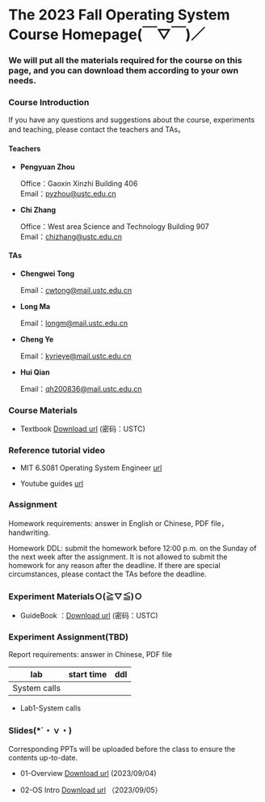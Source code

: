 #      The 2023 Fall Operating System Course Homepage(￣▽￣)／
###    We will put all the materials required for the course on this page, and you can download them according to your own needs.

### Course Introduction

If you have any questions and suggestions about the course, experiments and teaching, please contact the teachers and TAs。

#### Teachers
- **Pengyuan Zhou** 
   
  Office：Gaoxin Xinzhi Building 406  
  Email：pyzhou@ustc.edu.cn

- **Chi Zhang**  
  
  Office：West area Science and Technology Building 907   
  Email：chizhang@ustc.edu.cn

#### TAs
- **Chengwei Tong**  
  
  Email：cwtong@mail.ustc.edu.cn 

- **Long Ma**  
  
  Email：longm@mail.ustc.edu.cn
  
- **Cheng Ye**  
  
  Email：kyrieye@mail.ustc.edu.cn

- **Hui Qian**  
  
  Email：qh200836@mail.ustc.edu.cn



### Course Materials


* Textbook  [Download url](https://rec.ustc.edu.cn/share/8c0c7760-4aef-11ee-a4c7-13f049ae1dde)  (密码：USTC)


### Reference tutorial video

- MIT 6.S081 Operating System Engineer [url](https://www.bilibili.com/video/BV1CK411A7zX/?vd_source=35a71823f06e522e331944235dd749f6)

- Youtube guides [url](https://www.youtube.com/@hhp3)

### Assignment
Homework requirements: answer in English or Chinese, PDF file，handwriting.

Homework DDL: submit the homework before 12:00 p.m. on the Sunday of the next week after the assignment. It is not allowed to submit the homework for any reason after the deadline. If there are special circumstances, please contact the TAs before the deadline.




### Experiment MaterialsＯ(≧▽≦)Ｏ 
* GuideBook ：[Download url](https://rec.ustc.edu.cn/share/71cc3a80-4ae9-11ee-aab0-a39894eb1637)   (密码：USTC)




### Experiment Assignment(TBD)

Report requirements: answer in Chinese, PDF file

| lab            | start time | ddl        |
| -------------- | ---------- | ---------- |
| System calls    |  |  |

- Lab1-System calls 




### Slides(*´・ｖ・)

Corresponding PPTs will be uploaded before the class to ensure the contents up-to-date.

- 01-Overview [Download url](https://pan.baidu.com/s/1LOrqqqiIyfI15ThURy7eUg) (2023/09/04)

- 02-OS Intro [Download url](https://pan.baidu.com/s/1bTZR1PIW1M6x5X8qenNFVg) （2023/09/05）

